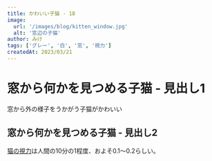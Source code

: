 ```yaml
---
title: かわいい子猫 - 18
image:
  url: '/images/blog/kitten_window.jpg'
  alt: '窓辺の子猫'
author: みけ
tags: ['グレー', '白', '窓', '視力']
createdAt: 2023/03/21
---
```


# 窓から何かを見つめる子猫 - 見出し1

窓から外の様子をうかがう子猫がかわいい

## 窓から何かを見つめる子猫 - 見出し2

[猫の視力](https://ja.wikipedia.org/wiki/%E4%B8%89%E6%AF%9B%E7%8C%AB)は人間の10分の1程度、およそ0.1〜0.2らしい。
